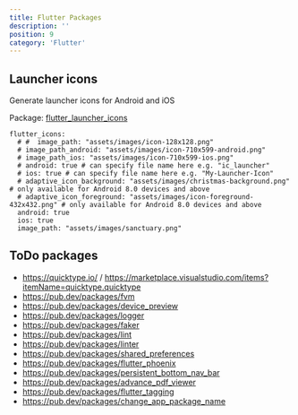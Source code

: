 ```yaml
---
title: Flutter Packages
description: ''
position: 9
category: 'Flutter'
---
```


## Launcher icons

Generate launcher icons for Android and iOS

Package: [flutter_launcher_icons](https://pub.dev/packages/flutter_launcher_icons)

```yaml[pubspec.yaml]
flutter_icons:
  # #  image_path: "assets/images/icon-128x128.png"
  # image_path_android: "assets/images/icon-710x599-android.png"
  # image_path_ios: "assets/images/icon-710x599-ios.png"
  # android: true # can specify file name here e.g. "ic_launcher"
  # ios: true # can specify file name here e.g. "My-Launcher-Icon"
  # adaptive_icon_background: "assets/images/christmas-background.png" # only available for Android 8.0 devices and above
  # adaptive_icon_foreground: "assets/images/icon-foreground-432x432.png" # only available for Android 8.0 devices and above
  android: true
  ios: true
  image_path: "assets/images/sanctuary.png"
```

## ToDo packages

- <https://quicktype.io/> / <https://marketplace.visualstudio.com/items?itemName=quicktype.quicktype>
- <https://pub.dev/packages/fvm>
- <https://pub.dev/packages/device_preview>
- <https://pub.dev/packages/logger>
- <https://pub.dev/packages/faker>
- <https://pub.dev/packages/lint>
- <https://pub.dev/packages/linter>
- <https://pub.dev/packages/shared_preferences>
- <https://pub.dev/packages/flutter_phoenix>
- <https://pub.dev/packages/persistent_bottom_nav_bar>
- <https://pub.dev/packages/advance_pdf_viewer>
- <https://pub.dev/packages/flutter_tagging>
- <https://pub.dev/packages/change_app_package_name>
